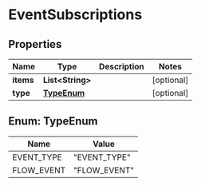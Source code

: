

# EventSubscriptions


## Properties

| Name | Type | Description | Notes |
|------------ | ------------- | ------------- | -------------|
|**items** | **List&lt;String&gt;** |  |  [optional] |
|**type** | [**TypeEnum**](#TypeEnum) |  |  [optional] |



## Enum: TypeEnum

| Name | Value |
|---- | -----|
| EVENT_TYPE | &quot;EVENT_TYPE&quot; |
| FLOW_EVENT | &quot;FLOW_EVENT&quot; |



